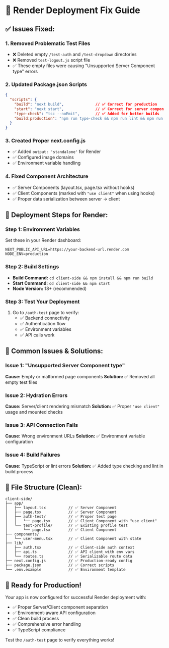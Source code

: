 # 🚀 Render Deployment Fix Guide

## ✅ Issues Fixed:

### 1. **Removed Problematic Test Files**
- ❌ Deleted empty `/test-auth` and `/test-dropdown` directories
- ❌ Removed `test-logout.js` script file
- ✅ These empty files were causing "Unsupported Server Component type" errors

### 2. **Updated Package.json Scripts**
```json
{
  "scripts": {
    "build": "next build",              // ✅ Correct for production
    "start": "next start",              // ✅ Correct for server components
    "type-check": "tsc --noEmit",       // ✅ Added for better builds
    "build:production": "npm run type-check && npm run lint && npm run build"
  }
}
```

### 3. **Created Proper next.config.js**
- ✅ Added `output: 'standalone'` for Render
- ✅ Configured image domains
- ✅ Environment variable handling

### 4. **Fixed Component Architecture**
- ✅ Server Components (layout.tsx, page.tsx without hooks)
- ✅ Client Components (marked with `"use client"` when using hooks)
- ✅ Proper data serialization between server → client

## 🔧 Deployment Steps for Render:

### Step 1: Environment Variables
Set these in your Render dashboard:
```
NEXT_PUBLIC_API_URL=https://your-backend-url.render.com
NODE_ENV=production
```

### Step 2: Build Settings
- **Build Command:** `cd client-side && npm install && npm run build`
- **Start Command:** `cd client-side && npm start`
- **Node Version:** 18+ (recommended)

### Step 3: Test Your Deployment
1. Go to `/auth-test` page to verify:
   - ✅ Backend connectivity
   - ✅ Authentication flow
   - ✅ Environment variables
   - ✅ API calls work

## 🐛 Common Issues & Solutions:

### Issue 1: "Unsupported Server Component type"
**Cause:** Empty or malformed page components
**Solution:** ✅ Removed all empty test files

### Issue 2: Hydration Errors
**Cause:** Server/client rendering mismatch
**Solution:** ✅ Proper `"use client"` usage and mounted checks

### Issue 3: API Connection Fails
**Cause:** Wrong environment URLs
**Solution:** ✅ Environment variable configuration

### Issue 4: Build Failures
**Cause:** TypeScript or lint errors
**Solution:** ✅ Added type checking and lint in build process

## 📁 File Structure (Clean):
```
client-side/
├── app/
│   ├── layout.tsx          // ✅ Server Component
│   ├── page.tsx            // ✅ Server Component  
│   ├── auth-test/          // ✅ Proper test page
│   │   └── page.tsx        // ✅ Client Component with "use client"
│   └── test-profile/       // ✅ Existing profile test
│       └── page.tsx        // ✅ Client Component
├── components/
│   └── user-menu.tsx       // ✅ Client Component with state
├── lib/
│   ├── auth.tsx            // ✅ Client-side auth context
│   ├── api.ts              // ✅ API client with env vars
│   └── routes.ts           // ✅ Serializable route data
├── next.config.js          // ✅ Production-ready config
├── package.json            // ✅ Correct scripts
└── .env.example            // ✅ Environment template
```

## 🚀 Ready for Production!

Your app is now configured for successful Render deployment with:
- ✅ Proper Server/Client component separation
- ✅ Environment-aware API configuration
- ✅ Clean build process
- ✅ Comprehensive error handling
- ✅ TypeScript compliance

Test the `/auth-test` page to verify everything works!
